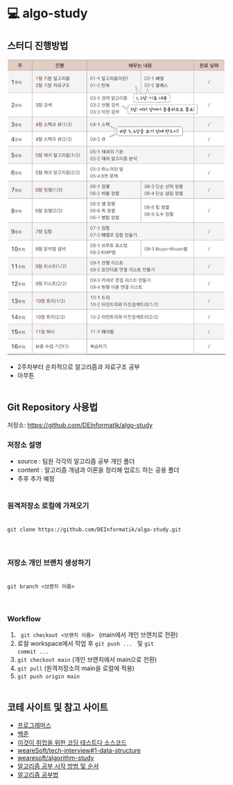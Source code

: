 # :computer: algo-study
## 스터디 진행방법
![plan](./imgs/plan.jpg)
- 2주차부터 순차적으로 알고리즘과 자료구조 공부
- 아무튼
<br><br>

## Git Repository 사용법
저장소: https://github.com/DEInformatik/algo-study

### 저장소 설명
- source : 팀원 각각의 알고리즘 공부 개인 폴더
- content : 알고리즘 개념과 이론을 정리해 업로드 하는 공용 폴더
- 추후 추가 예정
<br><br>

### 원격저장소 로컬에 가져오기
<code>
git clone https://github.com/DEInformatik/algo-study.git
</code>
<br><br>

### 저장소 개인 브랜치 생성하기
<code>
git branch <브랜치 이름>
</code>
<br><br>

### Workflow
1. <code> git checkout <브랜치 이름> </code> (main에서 개인 브랜치로 전환)
2. 로컬 workspace에서 작업 후 <code>git push ... </code> 및 <code>git commit ...</code>
3. <code>git checkout main</code> (개인 브랜치에서 main으로 전환)
4. <code>git pull</code> (원격저장소의 main을 로컬에 적용)
5. <code>git push origin main</code>
<br><br>

## 코테 사이트 및 참고 사이트
- [프로그래머스](https://programmers.co.kr/learn/challenges)
- [백준](https://www.acmicpc.net/problem/tags)
- [이것이 취업을 위한 코딩 테스트다 소스코드](https://github.com/ndb796/python-for-coding-test)
- [weareSoft/tech-interview#1-data-structure](https://github.com/WeareSoft/tech-interview#1-data-structure)
- [wearesoft/algorithm-study](https://github.com/WeareSoft/algorithm-study)
- [알고리즘 공부 시작 방법 및 순서](https://blog.yena.io/studynote/2018/11/14/Algorithm-Basic.html)
- [알고리즘 공부법](https://gmlwjd9405.github.io/2018/05/14/how-to-study-algorithms.html)